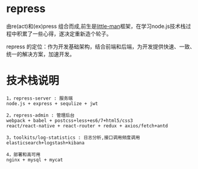 # repress
由re(act)和(ex)press 组合而成,前生是[little-man](https://github.com/447491480/little-man)框架，在学习node.js技术栈过程中积累了一些心得，遂决定重新造个轮子。

repress 的定位：作为开发基础架构，结合前端和后端，为开发提供快速、一致、统一的解决方案，加速开发。

# 技术栈说明

```
1，repress-server : 服务端
node.js + express + sequlize + jwt

2，repress-admin : 管理后台
﻿webpack + babel + postcss+less+es6/7+html5/css3
react/react-native + react-router + redux + axios/fetch+antd

3，toolkits/log-statistics : 日志分析,接口调用频度调用
elasticsearch+logstash+kibana

4，部署和高可用
nginx + mysql + mycat

```


